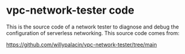 # vpc-network-tester code

This is the source code of a network tester to diagnose and debug the configuration of serverless networking. This source code comes from:

https://github.com/willypalacin/vpc-network-tester/tree/main
